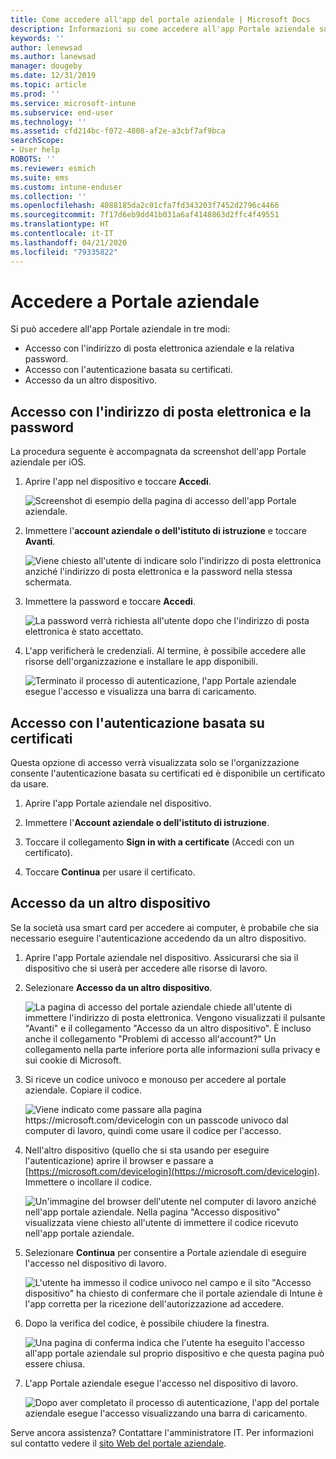 ```yaml
---
title: Come accedere all'app del portale aziendale | Microsoft Docs
description: Informazioni su come accedere all'app Portale aziendale su più piattaforme.
keywords: ''
author: lenewsad
ms.author: lanewsad
manager: dougeby
ms.date: 12/31/2019
ms.topic: article
ms.prod: ''
ms.service: microsoft-intune
ms.subservice: end-user
ms.technology: ''
ms.assetid: cfd214bc-f072-4808-af2e-a3cbf7af9bca
searchScope:
- User help
ROBOTS: ''
ms.reviewer: esmich
ms.suite: ems
ms.custom: intune-enduser
ms.collection: ''
ms.openlocfilehash: 4088185da2c01cfa7fd343203f7452d2796c4466
ms.sourcegitcommit: 7f17d6eb9dd41b031a6af4148863d2ffc4f49551
ms.translationtype: HT
ms.contentlocale: it-IT
ms.lasthandoff: 04/21/2020
ms.locfileid: "79335822"
---
```

# <a name="sign-in-to-company-portal"></a>Accedere a Portale aziendale  

Si può accedere all'app Portale aziendale in tre modi:

* Accesso con l'indirizzo di posta elettronica aziendale e la relativa password.  
* Accesso con l'autenticazione basata su certificati.  
* Accesso da un altro dispositivo.    


## <a name="sign-in-with-your-email-address-and-password"></a>Accesso con l'indirizzo di posta elettronica e la password
La procedura seguente è accompagnata da screenshot dell'app Portale aziendale per iOS.  

1. Aprire l'app nel dispositivo e toccare **Accedi**.  

   ![Screenshot di esempio della pagina di accesso dell'app Portale aziendale.](./media/intune-ios-cp-signin-1908.png)


2. Immettere l'**account aziendale o dell'istituto di istruzione** e toccare **Avanti**.

   ![Viene chiesto all'utente di indicare solo l'indirizzo di posta elettronica anziché l'indirizzo di posta elettronica e la password nella stessa schermata.](./media/cp_ios_aad_signin_after_1804_002.png)

3. Immettere la password e toccare **Accedi**.

   ![La password verrà richiesta all'utente dopo che l'indirizzo di posta elettronica è stato accettato.](./media/cp_ios_aad_signin_after_1804_003.png)

4. L'app verificherà le credenziali. Al termine, è possibile accedere alle risorse dell'organizzazione e installare le app disponibili.  

   ![Terminato il processo di autenticazione, l'app Portale aziendale esegue l'accesso e visualizza una barra di caricamento.](./media/cp_ios_aad_signin_after_1804_004.png)

## <a name="sign-in-with-certificate-based-authentication"></a>Accesso con l'autenticazione basata su certificati
Questa opzione di accesso verrà visualizzata solo se l'organizzazione consente l'autenticazione basata su certificati ed è disponibile un certificato da usare.  

1. Aprire l'app Portale aziendale nel dispositivo.  

2. Immettere l'**Account aziendale o dell'istituto di istruzione**.  

3. Toccare il collegamento **Sign in with a certificate** (Accedi con un certificato).  

4. Toccare **Continua** per usare il certificato.  

## <a name="sign-in-from-another-device"></a>Accesso da un altro dispositivo

Se la società usa smart card per accedere ai computer, è probabile che sia necessario eseguire l'autenticazione accedendo da un altro dispositivo.  

1. Aprire l'app Portale aziendale nel dispositivo. Assicurarsi che sia il dispositivo che si userà per accedere alle risorse di lavoro.       

1. Selezionare **Accesso da un altro dispositivo**.  

   ![La pagina di accesso del portale aziendale chiede all'utente di immettere l'indirizzo di posta elettronica.  Vengono visualizzati il pulsante "Avanti" e il collegamento "Accesso da un altro dispositivo". È incluso anche il collegamento "Problemi di accesso all'account?" Un collegamento nella parte inferiore porta alle informazioni sulla privacy e sui cookie di Microsoft.](./media/cp_ios_aad_signin_after_1804_005.png)

2. Si riceve un codice univoco e monouso per accedere al portale aziendale. Copiare il codice.

   ![Viene indicato come passare alla pagina https://microsoft.com/devicelogin con un passcode univoco dal computer di lavoro, quindi come usare il codice per l'accesso.](./media/cp_ios_aad_signin_after_1804_006.png)

3. Nell'altro dispositivo (quello che si sta usando per eseguire l'autenticazione) aprire il browser e passare a [https://microsoft.com/devicelogin](https://microsoft.com/devicelogin). Immettere o incollare il codice.  

   ![Un'immagine del browser dell'utente nel computer di lavoro anziché nell'app portale aziendale. Nella pagina "Accesso dispositivo" visualizzata viene chiesto all'utente di immettere il codice ricevuto nell'app portale aziendale.](../fundamentals/media/whats-new-app-ui/cp_ios_aad_signin_from_another_device_after_1704_004.png)

4. Selezionare __Continua__ per consentire a Portale aziendale di eseguire l'accesso nel dispositivo di lavoro.   

   ![L'utente ha immesso il codice univoco nel campo e il sito "Accesso dispositivo" ha chiesto di confermare che il portale aziendale di Intune è l'app corretta per la ricezione dell'autorizzazione ad accedere.](../fundamentals/media/whats-new-app-ui/cp_ios_aad_signin_from_another_device_after_1704_005.png) 

5. Dopo la verifica del codice, è possibile chiudere la finestra.  

   ![Una pagina di conferma indica che l'utente ha eseguito l'accesso all'app portale aziendale sul proprio dispositivo e che questa pagina può essere chiusa.](../fundamentals/media/whats-new-app-ui/cp_ios_aad_signin_from_another_device_after_1704_006.png)

6. L'app Portale aziendale esegue l'accesso nel dispositivo di lavoro.  

   ![Dopo aver completato il processo di autenticazione, l'app del portale aziendale esegue l'accesso visualizzando una barra di caricamento.](./media/cp_ios_aad_signin_after_1804_007.png)

Serve ancora assistenza? Contattare l'amministratore IT. Per informazioni sul contatto vedere il [sito Web del portale aziendale](https://go.microsoft.com/fwlink/?linkid=2010980).  
